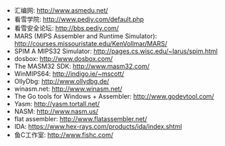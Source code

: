 * 汇编网: http://www.asmedu.net/
* 看雪学院: http://www.pediy.com/default.php
* 看雪安全论坛: http://bbs.pediy.com/
* MARS (MIPS Assembler and Runtime Simulator): http://courses.missouristate.edu/KenVollmar/MARS/
* SPIM A MIPS32 Simulator: http://pages.cs.wisc.edu/~larus/spim.html
* dosbox: http://www.dosbox.com/
* The MASM32 SDK: http://www.masm32.com/
* WinMIPS64: http://indigo.ie/~mscott/
* OllyDbg: http://www.ollydbg.de/
* winasm.net: http://www.winasm.net/
* The Go tools for Windows + Assembler: http://www.godevtool.com/
* Yasm: http://yasm.tortall.net/
* NASM: http://www.nasm.us/
* flat assembler: http://www.flatassembler.net/
* IDA: https://www.hex-rays.com/products/ida/index.shtml
* 鱼C工作室: http://www.fishc.com/